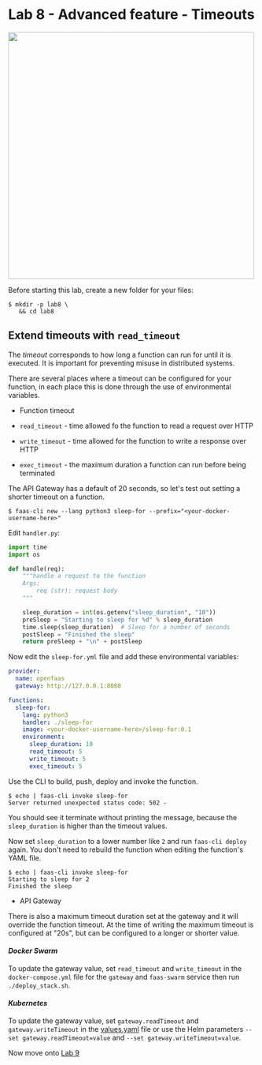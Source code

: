 # Lab 8 - Advanced feature - Timeouts

<img src="https://github.com/openfaas/media/raw/master/OpenFaaS_Magnet_3_1_png.png" width="500px"></img>

Before starting this lab, create a new folder for your files:

```
$ mkdir -p lab8 \
   && cd lab8
```

## Extend timeouts with `read_timeout`

The *timeout* corresponds to how long a function can run for until it is executed. It is important for preventing misuse in distributed systems.

There are several places where a timeout can be configured for your function, in each place this is done through the use of environmental variables.

* Function timeout

* `read_timeout` - time allowed fo the function to read a request over HTTP
* `write_timeout` - time allowed for the function to write a response over HTTP
* `exec_timeout` - the maximum duration a function can run before being terminated

The API Gateway has a default of 20 seconds, so let's test out setting a shorter timeout on a function.

```
$ faas-cli new --lang python3 sleep-for --prefix="<your-docker-username-here>"
```

Edit `handler.py`:

```python
import time
import os

def handle(req):
    """handle a request to the function
    Args:
        req (str): request body
    """

    sleep_duration = int(os.getenv("sleep_duration", "10"))
    preSleep = "Starting to sleep for %d" % sleep_duration
    time.sleep(sleep_duration)  # Sleep for a number of seconds
    postSleep = "Finished the sleep"
    return preSleep + "\n" + postSleep
```

Now edit the `sleep-for.yml` file and add these environmental variables:

```yaml
provider:
  name: openfaas
  gateway: http://127.0.0.1:8080

functions:
  sleep-for:
    lang: python3
    handler: ./sleep-for
    image: <your-docker-username-here>/sleep-for:0.1
    environment:
      sleep_duration: 10
      read_timeout: 5
      write_timeout: 5
      exec_timeout: 5
```

Use the CLI to build, push, deploy and invoke the function.

```
$ echo | faas-cli invoke sleep-for
Server returned unexpected status code: 502 -
```

You should see it terminate without printing the message, because the `sleep_duration` is higher than the timeout values.

Now set `sleep_duration` to a lower number like `2` and run `faas-cli deploy` again. You don't need to rebuild the function when editing the function's YAML file.

```
$ echo | faas-cli invoke sleep-for
Starting to sleep for 2
Finished the sleep
```

* API Gateway

There is also a maximum timeout duration set at the gateway and it will override the function timeout. At the time of writing the maximum timeout is configured at "20s", but can be configured to a longer or shorter value.

#### _Docker Swarm_
To update the gateway value, set `read_timeout` and `write_timeout` in the `docker-compose.yml` file for the `gateway` and `faas-swarm` service then run `./deploy_stack.sh`.

#### _Kubernetes_
To update the gateway value, set `gateway.readTimeout` and `gateway.writeTimeout` in the [values.yaml](https://github.com/openfaas/faas-netes/blob/master/chart/openfaas/values.yaml) file or use the Helm parameters `--set gateway.readTimeout=value` and `--set gateway.writeTimeout=value`.

Now move onto [Lab 9](lab9.md)
